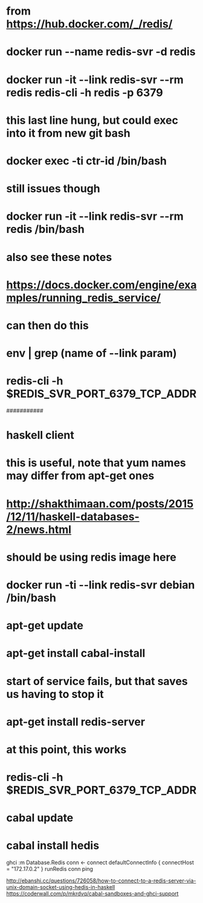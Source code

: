 
# from https://hub.docker.com/_/redis/

# docker run --name redis-svr -d redis
# docker run -it --link redis-svr --rm redis redis-cli -h redis -p 6379
# this last line hung, but could exec into it from new git bash
# docker exec -ti ctr-id /bin/bash
# still issues though

# docker run -it --link redis-svr --rm redis /bin/bash

#
# also see these notes
#
# https://docs.docker.com/engine/examples/running_redis_service/

# can then do this
# env | grep (name of --link param)

# redis-cli -h $REDIS_SVR_PORT_6379_TCP_ADDR


###########

# haskell client

# this is useful, note that yum names may differ from apt-get ones
# http://shakthimaan.com/posts/2015/12/11/haskell-databases-2/news.html

# should be using redis image here
# docker run -ti --link redis-svr debian /bin/bash

# apt-get update
# apt-get install cabal-install

# start of service fails, but that saves us having to stop it
# apt-get install redis-server

# at this point, this works
#  redis-cli -h $REDIS_SVR_PORT_6379_TCP_ADDR

# cabal update
# cabal install hedis

ghci
:m Database.Redis
conn <- connect defaultConnectInfo { connectHost = "172.17.0.2" }
runRedis conn ping


http://ebanshi.cc/questions/726058/how-to-connect-to-a-redis-server-via-unix-domain-socket-using-hedis-in-haskell
https://coderwall.com/p/mkrdvq/cabal-sandboxes-and-ghci-support

